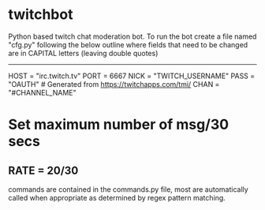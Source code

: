 # twitchbot
Python based twitch chat moderation bot. To run the bot create a file named "cfg.py" following
the below outline where fields that need to be changed are in CAPITAL letters (leaving double quotes)

--------------------------------
HOST = "irc.twitch.tv"
PORT = 6667
NICK = "TWITCH_USERNAME"
PASS = "OAUTH"              # Generated from https://twitchapps.com/tmi/
CHAN = "#CHANNEL_NAME"

# Set maximum number of msg/30 secs
RATE = 20/30
--------------------------------

commands are contained in the commands.py file, most are automatically called when
appropriate as determined by regex pattern matching.
